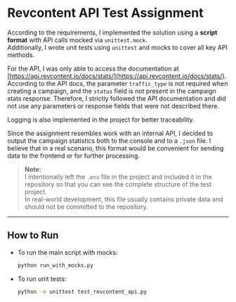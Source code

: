 # Revcontent API Test Assignment

According to the requirements, I implemented the solution using a **script format** with API calls mocked via `unittest.mock`.  
Additionally, I wrote unit tests using `unittest` and mocks to cover all key API methods.

For the API, I was only able to access the documentation at [https://api.revcontent.io/docs/stats/](https://api.revcontent.io/docs/stats/). According to the API docs, the parameter `traffic_type` is not required when creating a campaign, and the `status` field is not present in the campaign stats response. Therefore, I strictly followed the API documentation and did not use any parameters or response fields that were not described there.

Logging is also implemented in the project for better traceability.

Since the assignment resembles work with an internal API, I decided to output the campaign statistics both to the console and to a `.json` file. I believe that in a real scenario, this format would be convenient for sending data to the frontend or for further processing.

> **Note:**  
> I intentionally left the `.env` file in the project and included it in the repository so that you can see the complete structure of the test project.  
> In real-world development, this file usually contains private data and should not be committed to the repository.

---

## How to Run

- To run the main script with mocks:
  ```bash
  python run_with_mocks.py

- To run unit tests:
  ```bash
  python -m unittest test_revcontent_api.py